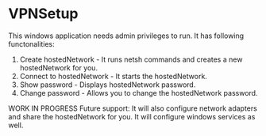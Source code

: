 # VPNSetup

This windows application needs admin privileges to run. It has following functonalities:
1. Create hostedNetwork - It runs netsh commands and creates a new hostedNetwork for you.
2. Connect to hostedNetwork - It starts the hostedNetwork.
3. Show password - Displays hostedNetwork password.
4. Change password - Allows you to change the hostedNetwork password.


WORK IN PROGRESS
Future support:
It will also configure network adapters and share the hostedNetwork for you.
It will configure windows services as well.
